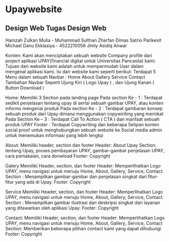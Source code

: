 # Upaywebsite

Design Web
Tugas Design Web
--------------------
Hamzah Zulkan Mulia - 
Muhammad Sulthan Zharfan
Dimas Satrio Parikesit
Michael Danu Ekklasiya - 4522210056
Jimly Asidiq Anwar


Konten: Kami akan menciptakan sebuah website Company profile dari project aplikasi UPAY(financial digital untuk Universitas Pancasila) kami. Tujuan dari website kami adalah untuk mempermudah User dalam mengenal aplikasi kami. Isi dari  website kami seperti berikut:
Terdapat 5 Menu dalam sebuah Navbar : 
Home
About
Gallery
Service
Contact
Tambahan Navbar Seperti Ujung Kiri ( Logo Upay ) , dan Ujung Kanan ( Button Download )

Home:
Memiliki 3 Section pada landing page
Pada section Ke - 1 : Terdapat sedikit penjelasan tentang upay di sertai sebuah gambar UPAY, atau konten informs mengenai produk
Pada section Ke - 2 : Terdapat gambaran konsep sebuah produk dari Upay dimana menggunakan copywiriting yang memikat 
Pada Section Ke – 3 : Terdapat Call To Action ( CTA ) dan manfaat sebuah produk UPAY
Footer : Terdapat Copywriting dan beberapa Selipan konten social proof untuk menghubungkan sebuah website ke Social media admin untuk menemukan informasi yang lebih lengkp


About: 
Memiliki header, section dan footer
Header: About Upay
Section: tentang Upay, proses pembayaran UPAY, gambar-gambar penjelasan UPAY,  cara pemakaian, cara donwload
Footer: Copyright 

Galery
Memiliki Header, section, dan footer
Header: Memperlihatkan Logo UPAY, menu navigasi untuk menuju Home, About, Gallery, Service, Contact.
Section : Menampilkan gambar-gambar dan penjelasan singkat dari fitur-fitur yang ada di Upay.
Footer: Copyright

Service
Memiliki Header, section, dan footer
Header: Memperlihatkan Logo UPAY, menu navigasi untuk menuju Home, About, Gallery, Service, Contact.
Section : Menampilkan gambar ilustrasi dan deskripsi singkat dari layanan yang ditawarkan oleh aplikasi Upay:
Footer: Copyright

Contact:
Memiliki Header, section, dan footer
Header: Memperlihatkan Logo UPAY, menu navigasi untuk menuju Home, About, Gallery, Service, Contact
Section: Memberikan beberapa pilihan contact kami yang dapat dihubungi
Footer: Copyright
